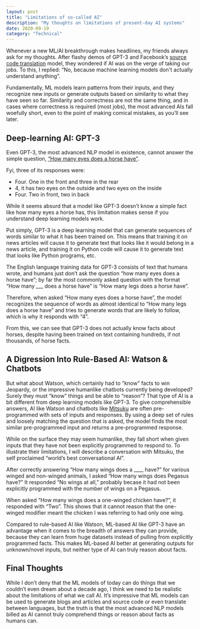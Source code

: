 ```yaml
---
layout: post
title: "Limitations of so-called AI"
description: "My thoughts on limitations of present-day AI systems"
date: 2020-09-19
category: "Technical"
---
```


Whenever a new ML/AI breakthrough makes headlines, my friends always ask for my thoughts. After flashy demos of GPT-3 and Facebook’s [source code translation](https://ai.facebook.com/blog/deep-learning-to-translate-between-programming-languages/) model, they wondered if AI was on the verge of taking our jobs. To this, I replied: “No, because machine learning models don't actually understand anything”. 

Fundamentally, ML models learn patterns from their inputs, and they recognize new inputs or generate outputs based on similarity to what they have seen so far. Similarity and correctness are not the same thing, and in cases where correctness is required (most jobs), the most advanced AIs fall woefully short, even to the point of making comical mistakes, as you’ll see later.

## Deep-learning AI: GPT-3

Even GPT-3, the most advanced NLP model in existence, cannot answer the simple question, [“How many eyes does a horse have”](https://aiweirdness.com/post/621186154843324416/all-your-questions-answered).

Fyi, three of its responses were:
- Four. One in the front and three in the rear
- 4, it has two eyes on the outside and two eyes on the inside
- Four. Two in front, two in back

While it seems absurd that a model like GPT-3 doesn’t know a simple fact like how many eyes a horse has, this limitation makes sense if you understand deep learning models work.

Put simply, GPT-3 is a deep learning model that can generate sequences of words similar to what it has been trained on. This means that training it on news articles will cause it to generate text that looks like it would belong in a news article, and training it on Python code will cause it to generate text that looks like Python programs, etc.

The English language training data for GPT-3 consists of text that humans wrote, and humans just don’t ask the question “how many eyes does a horse have”; by far the most commonly asked question with the format “How many ___ does a horse have” is “How many legs does a horse have”. 

Therefore, when asked “How many eyes does a horse have”, the model recognizes the sequence of words as almost identical to “How many legs does a horse have” and tries to generate words that are likely to follow, which is why it responds with “4”. 

From this, we can see that GPT-3 does not actually know facts about horses, despite having been trained on text containing hundreds, if not thousands, of horse facts. 

## A Digression Into Rule-Based AI: Watson & Chatbots

But what about Watson, which certainly had to “know” facts to win Jeopardy, or the impressive humanlike chatbots currently being developed? Surely they must “know” things and be able to “reason”? That type of AI is a bit different from deep learning models like GPT-3. To give comprehensible answers, AI like Watson and chatbots like [Mitsuku](https://www.pandorabots.com/mitsuku/) are often pre-programmed with sets of inputs and responses. By using a deep set of rules and loosely matching the question that is asked, the model finds the most similar pre-programmed input and returns a pre-programmed response.

While on the surface they may seem humanlike, they fall short when given inputs that they have not been explicitly programmed to respond to. To illustrate their limitations, I will describe a conversation with Mitsuku, the self proclaimed “world’s best conversational AI”.

After correctly answering “How many wings does a ____ have?” for various winged and non-winged animals, I asked “How many wings does Pegasus have?” It responded “No wings at all,” probably becase it had not been explicitly programmed with the number of wings on a Pegasus.

When asked “How many wings does a one-winged chicken have?”, it responded with “Two”. This shows that it cannot reason that the one-winged modifier meant the chicken I was referring to had only one wing.

Compared to rule-based AI like Watson, ML-based AI like GPT-3 have an advantage when it comes to the breadth of answers they can provide, because they can learn from huge datasets instead of pulling from explicitly programmed facts. This makes ML-based AI better at generating outputs for unknown/novel inputs, but neither type of AI can truly reason about facts.

## Final Thoughts

While I don’t deny that the ML models of today can do things that we couldn’t even dream about a decade ago, I think we need to be realistic about the limitations of what we call AI. It’s impressive that ML models can be used to generate blogs and articles and source code or even translate between languages, but the truth is that the most advanced NLP models billed as AI cannot truly comprehend things or reason about facts as humans can.
